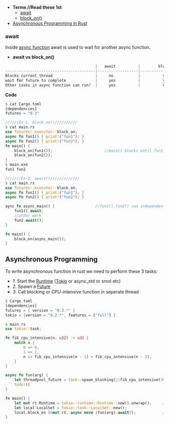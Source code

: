 - **Terms //Read these 1st**
  - [await](#aw)
  - [block_on()](#b)
- [Asynchronous Programming in Rust](#async)




<a name=aw></a>
### await
Inside [async function](#as) await is used to wait for another async function.
- **await vs block_on()** 
```c
                                        |   await          |        block_on()    |
----------------------------------------|------------------|----------------------|
Blocks current thread                   |     no           |          yes         |
wait for future to complete             |     yes          |          yes         |
Other tasks in async function can run?  |     yes          |          no          |
```
**Code**
```rs
$ cat Cargo.toml
[dependencies]
futures = "0.3"

//////Ex-1. block_on()//////////
$ cat main.rs
use futures::executor::block_on;
async fn fun1() { print!("fun1"); }
async fn fun2() { print!("fun2"); }
fn main() {
    block_on(fun1());                       //main() blocks until fun1(),fun2() does not compelte
    block_on(fun2());
}
$ main.exe
fun1 fun2

///////Ex-2. await()/////////////
$ cat main.rs
use futures::executor::block_on;
async fn fun1() { print!("fun1"); }
async fn fun2() { print!("fun2"); }

aync fn async_main() {                  //fun1(),fun2() can independently execute. async_main() can run other tasks independently as well.
    fun1().await;
    //other work
    fun2.await();
}

fn main() {
    block_on(async_main());
}
```

<a name=async></a>
## Asynchronous Programming
To write asynchronous function in rust we need to perform these 3 tasks:
- _1._ Start the [Runtime](https://www.quora.com/What-does-the-runtime-system-do-in-C) ([Tokio](/Libraries/Tokio/) or async_std or smol etc)
- _2._ Spawn a [Future](/Languages/Programming_Languages/Rust/Triat_Interface)
- _3._ Call blocking or CPU-intensive function in seperate thread
```rs
$ Cargo.toml
[dependencies]
futures = { version = "0.3.*" }
tokio = {version = "0.2.*", features = ["full"] }

$ main.rs
use tokio::task;

fn fib_cpu_intensive(n: u32) -> u32 {
    match n {
        0 => 0,
        1 => 1,
        n => fib_cpu_intensive(n - 1) + fib_cpu_intensive(n - 2),
    }
}

async fn fun(arg) {
    let threadpool_future = task::spawn_blocking(||fib_cpu_intensive(30));    //3
    todo!()
}

fn main() {
    let mut rt:Runtime = tokio::runtime::Runtime::new().unwrap();     //1. Start runtime
    let local:LocalSet = tokio::task::LocalSet::new();
    local.block_on (&mut rt, async move {fun(arg).await});            //2
}
```
